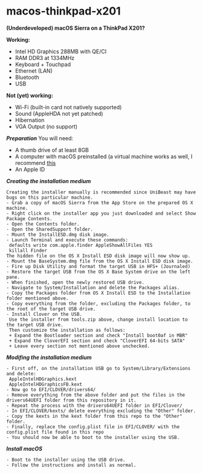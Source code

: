 # macos-thinkpad-x201
**(Underdeveloped) macOS Sierra on a ThinkPad X201?**

**Working:**
- Intel HD Graphics 288MB with QE/CI
- RAM DDR3 at 1334MHz
- Keyboard + Touchpad
- Ethernet (LAN)
- Bluetooth
- USB

**Not (yet) working:**
- Wi-Fi (built-in card not natively supported)
- Sound (AppleHDA not yet patched)
- Hibernation
- VGA Output (no support)

**_Preparation_**
You will need:
- A thumb drive of at least 8GB
- A computer with macOS preinstalled (a virtual machine works as well, I recommend [this](https://techsviewer.com/how-to-install-mac-os-x-el-capitan-on-vmware-on-pc/)
- An Apple ID

**_Creating the installation medium_**
```
Creating the installer manually is recommended since UniBeast may have bugs on this particular machine.
- Grab a copy of macOS Sierra from the App Store on the prepared OS X machine.
- Right click on the installer app you just downloaded and select Show Package Contents.
- Open the Contents folder.
- Open the SharedSupport folder.
- Mount the InstallESD.dmg disk image.
- Launch Terminal and execute these commands:
 defaults write com.apple.finder AppleShowAllFiles YES
 killall Finder
The hidden file on the OS X Install ESD disk image will now show up.
- Mount the BaseSystem.dmg file from the OS X Install ESD disk image.
- Fire up Disk Utility and format the target USB in HFS+ (Journaled)
- Restore the target USB from the OS X Base System drive on the left pane.
- When finished, open the newly restored USB drive.
- Navigate to System/Installation and delete the Packages alias.
- Copy the Packages folder from OS X Install ESD to the Installation folder mentioned above.
- Copy everything from the folder, excluding the Packages folder, to the root of the target USB drive.
- Install Clover on the USB.
 Use the installer from tools.zip above, change install location to the target USB drive.
 Then customize the installation as follows:
 + Expand the Bootloader section and check "Install boot0af in MBR"
 + Expand the CloverEFI section and check "CloverEFI 64-bits SATA"
 + Leave every section not mentioned above unchecked.
```

**_Modifing the installation medium_**
```
- First off, on the installation USB go to System/Library/Extensions and delete:
 AppleIntelHDGraphics.kext
 AppleIntelHDGraphicsFB.kext
- Now go to EFI/CLOVER/drivers64/
- Remove everything from the above folder and put the files in the drivers64UEFI folder from this repository in it.
- Repeat the process with the drivers64UEFI folder in EFI/Clover/
- In EFI/CLOVER/kexts/ delete everything excluding the "Other" folder.
- Copy the kexts in the kext folder from this repo to the "Other" folder.
- Finally, replace the config.plist file in EFI/CLOVER/ with the config.plist file found in this repo
- You should now be able to boot to the installer using the USB.
```

**_Install macOS_**
```
- Boot to the installer using the USB drive.
- Follow the instructions and install as normal.
```
